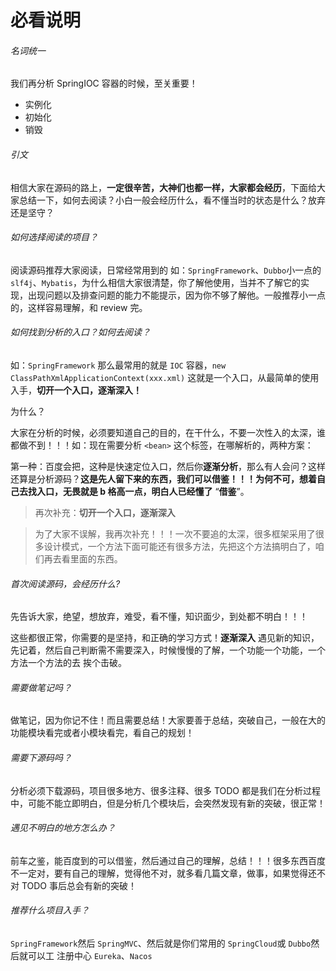 # 必看说明

###### 名词统一

我们再分析 SpringIOC 容器的时候，至关重要！

- 实例化
- 初始化
- 销毁

###### 引文

相信大家在源码的路上，**一定很辛苦，大神们也都一样，大家都会经历**，下面给大家总结一下，如何去阅读？小白一般会经历什么，看不懂当时的状态是什么？放弃还是坚守？

###### 如何选择阅读的项目？

阅读源码推荐大家阅读，日常经常用到的 如：`SpringFramework`、`Dubbo`小一点的 `slf4j`、`Mybatis`，为什么相信大家很清楚，你了解他使用，当并不了解它的实现，出现问题以及排查问题的能力不能提示，因为你不够了解他。一般推荐小一点的，这样容易理解，和 review 完。

###### 如何找到分析的入口？如何去阅读？

如：`SpringFramework` 那么最常用的就是 `IOC` 容器，`new ClassPathXmlApplicationContext(xxx.xml)` 这就是一个入口，从最简单的使用入手，**切开一个入口，逐渐深入！**

为什么？

​ 大家在分析的时候，必须要知道自己的目的，在干什么，不要一次性入的太深，谁都做不到！！！如：现在需要分析 `<bean>` 这个标签，在哪解析的，两种方案：

第一种：百度会把，这种是快速定位入口，然后你**逐渐分析**，那么有人会问？这样还算是分析源码？**这是先人留下来的东西，我们可以借鉴！！！为何不可，想着自己去找入口，无畏就是 b 格高一点，明白人已经懂了** “**借鉴**”。

> 再次补充：**切开一个入口，逐渐深入**

> 为了大家不误解，我再次补充！！！一次不要追的太深，很多框架采用了很多设计模式，一个方法下面可能还有很多方法，先把这个方法搞明白了，咱们再去看里面的东西。

###### 首次阅读源码，会经历什么?

先告诉大家，绝望，想放弃，难受，看不懂，知识面少，到处都不明白！！！

这些都很正常，你需要的是坚持，和正确的学习方式！**逐渐深入** 遇见新的知识，先记着，然后自己判断需不需要深入，时候慢慢的了解，一个功能一个功能，一个方法一个方法的去 挨个击破。

###### 需要做笔记吗？

做笔记，因为你记不住！而且需要总结！大家要善于总结，突破自己，一般在大的功能模块看完或者小模块看完，看自己的规划！

###### 需要下源码吗？

分析必须下载源码，项目很多地方、很多注释、很多 TODO 都是我们在分析过程中，可能不能立即明白，但是分析几个模块后，会突然发现有新的突破，很正常！

###### 遇见不明白的地方怎么办？

前车之鉴，能百度到的可以借鉴，然后通过自己的理解，总结！！！很多东西百度不一定对，要有自己的理解，觉得他不对，就多看几篇文章，做事，如果觉得还不对 TODO 事后总会有新的突破！

###### 推荐什么项目入手？

`SpringFramework`然后 `SpringMVC`、然后就是你们常用的 `SpringCloud`或 `Dubbo`然后就可以工 注册中心 `Eureka`、`Nacos`
